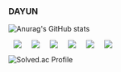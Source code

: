 ### DAYUN 

![Anurag's GitHub stats](https://github-readme-stats.vercel.app/api?username=nuyadkrap&show_icons=true&theme=radical)

<img src="https://img.shields.io/badge/Java-007396?style=flat-square&logo=Java&logoColor=white" style="height : auto; margin-left : 10px; margin-right : 10px;"/><img src="https://img.shields.io/badge/Spring Boot-6DB33F?style=flat-square&logo=Spring Boot&logoColor=white" style="height : auto; margin-left : 10px; margin-right : 10px;"/><img src="https://img.shields.io/badge/MySQL-4479A1?style=flat-square&logo=MySQL&logoColor=white" style="height : auto; margin-left : 10px; margin-right : 10px;"/><img src="https://img.shields.io/badge/Java Script-F7DF1E?style=flat-square&logo=JavaScript&logoColor=white" style="height : auto; margin-left : 10px; margin-right : 10px;"/><img src="https://img.shields.io/badge/Vue.js-4FC08D?style=flat-square&logo=Vue.js&logoColor=white" style="height : auto; margin-left : 10px; margin-right : 10px;"/><img src="https://img.shields.io/badge/Android Studio-3DDC84?style=flat-square&logo=Android&logoColor=white" style="height : auto; margin-left : 10px; margin-right : 10px;"/>

![Solved.ac Profile](http://mazassumnida.wtf/api/v2/generate_badge?boj=dyyyyw)
